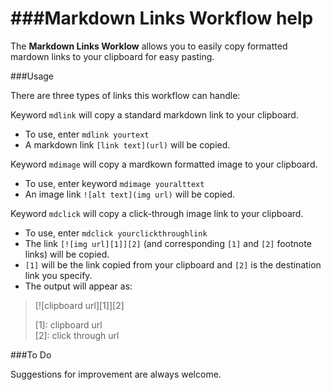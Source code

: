 
###Markdown Links Workflow help
===

The **Markdown Links Worklow** allows you to easily copy formatted mardown links to your clipboard for easy pasting. 
<BR>  
  
###Usage  

There are three types of links this workflow can handle:  
  
Keyword `mdlink` will copy a standard markdown link to your clipboard.   

- To use, enter `mdlink yourtext`
- A markdown link `[link text](url)` will be copied. 


Keyword `mdimage` will copy a mardkown formatted image to your clipboard. 

- To use, enter keyword `mdimage youralttext`
- An image link  `![alt text](img url)` will be copied. 

Keyword `mdclick` will copy a click-through image link to your clipboard. 

- To use, enter `mdclick yourclickthroughlink` 
- The link `[![img url][1]][2]` (and corresponding `[1]` and `[2]` footnote links) will be copied. 
- `[1]` will be the link copied from your clipboard and `[2]` is the destination link you specify. 
- The output will appear as:

> [![clipboard url][1]][2]  
> 
> [1]: clipboard url    
> [2]: click through url  

###To Do  

Suggestions for improvement are always welcome.  